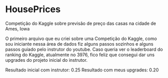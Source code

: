 # HousePrices
Competição do Kaggle sobre previsão de preço das casas na cidade de Ames, Iowa

O primeiro arquivo que eu criei sobre uma Competição do Kaggle, como sou iniciante nessa área de dados fiz alguns passos sozinhos e alguns passos guiado pelo instrutor do youtube. Caso queria ver o leaderboard do ranking do Kaggle, atualmente no 3976, fico feliz que consegui dar uns upgrades do projeto inicial do instrutor.

Resultado inicial com instrutor: 0.25
Resultado com meus upgrades: 0.20
